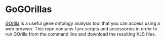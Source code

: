 # GoGOrillas

[GOrilla](https://cbl-gorilla.cs.technion.ac.il/) is a useful gene ontology analysis tool that you can access using a web browser. 
This repo contains `lynx` scripts and accessories in order to run GOrilla from the command line and download the resulting XLS files.
